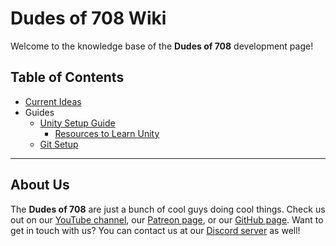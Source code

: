 # Dudes of 708 Wiki

Welcome to the knowledge base of the **Dudes of 708** development page!

## Table of Contents

* [Current Ideas](ideas)
* Guides
  * [Unity Setup Guide](unity)
    * [Resources to Learn Unity](unity/learn)
  * [Git Setup](unity/commits)

-----

## About Us

The **Dudes of 708** are just a bunch of cool guys doing cool things. Check us out on our [YouTube channel](https://www.youtube.com/channel/UCdbqUWT3_0WgybqNuCX9uJA), our [Patreon page](https://patreon.com/dudesof708), or our [GitHub page](https://github.com/dudesof708). Want to get in touch with us? You can contact us at our [Discord server](https://discord.gg/WUGMTcZ) as well!
